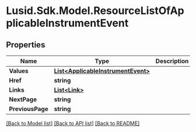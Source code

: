 # Lusid.Sdk.Model.ResourceListOfApplicableInstrumentEvent

## Properties

Name | Type | Description | Notes
------------ | ------------- | ------------- | -------------
**Values** | [**List&lt;ApplicableInstrumentEvent&gt;**](ApplicableInstrumentEvent.md) |  | 
**Href** | **string** |  | [optional] 
**Links** | [**List&lt;Link&gt;**](Link.md) |  | [optional] 
**NextPage** | **string** |  | [optional] 
**PreviousPage** | **string** |  | [optional] 

[[Back to Model list]](../README.md#documentation-for-models) [[Back to API list]](../README.md#documentation-for-api-endpoints) [[Back to README]](../README.md)

